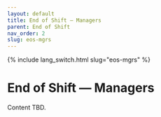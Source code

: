 ```yaml
---
layout: default
title: End of Shift — Managers
parent: End of Shift
nav_order: 2
slug: eos-mgrs
---
```


{% include lang_switch.html slug="eos-mgrs" %}

# End of Shift — Managers

Content TBD.
